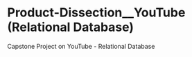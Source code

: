 # Product-Dissection__YouTube (Relational Database)
Capstone Project on YouTube - Relational Database
